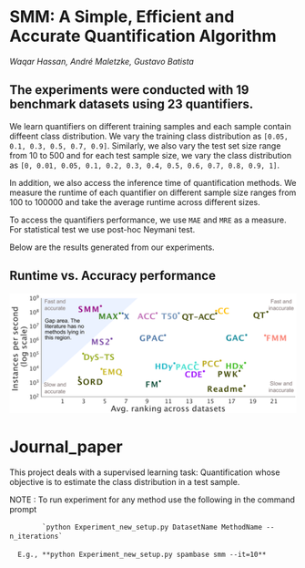 # SMM: A Simple, Efficient and Accurate Quantification Algorithm
*Waqar Hassan, André Maletzke,  Gustavo Batista*

## The experiments were conducted with 19 benchmark datasets using 23 quantifiers.
We learn quantifiers on different training samples and each sample contain diffeent class distribution. We vary the training class distribution as `[0.05, 0.1, 0.3, 0.5, 0.7, 0.9]`. Similarly, we also vary the test set size range from 10 to 500 and for each test sample size, we vary the class distribution as `[0, 0.01, 0.05, 0.1, 0.2, 0.3, 0.4, 0.5, 0.6, 0.7, 0.8, 0.9, 1]`.

In addition, we also access the inference time of quantification methods. We measure the runtime of each quantifier on different sample size ranges from 100 to 100000 and take the average runtime across different sizes.

To access the quantifiers performance, we use `MAE` and `MRE` as a measure. For statistical test we use post-hoc Neymani test.

Below are the results generated from our experiments.

## Runtime vs. Accuracy performance

<div>
<p align= "center">
      <img src = "Figures/Fig_instXrank.pdf" title = "A time and accuracy plot">
</p>
</div>

# Journal_paper
This project deals with a supervised learning task: Quantification whose objective is to estimate the class distribution in a test sample.

NOTE : To run experiment for any method use the following in the command prompt

            `python Experiment_new_setup.py DatasetName MethodName --n_iterations`
            
      E.g., **python Experiment_new_setup.py spambase smm --it=10**
